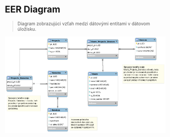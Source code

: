 # EER Diagram

> Diagram zobrazujúci vzťah medzi dátovými entitami v dátovom úložisku.

![title](assets/eer_diagram.png)

